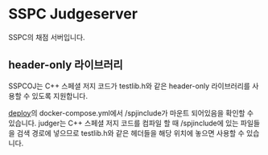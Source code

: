 # SSPC Judgeserver

SSPC의 채점 서버입니다.

## header-only 라이브러리

SSPCOJ는 C++ 스페셜 저지 코드가 testlib.h와 같은 header-only 라이브러리를 사용할 수 있도록 지원합니다.

[deploy](https://github.com/SSPCOJ/deploy)의 docker-compose.yml에서 /spjinclude가 마운트 되어있음을 확인할 수 있습니다. judger는 C++ 스페셜 저지 코드를 컴파일 할 때 /spjinclude에 있는 파일들을 검색 경로에 넣으므로 testlib.h와 같은 헤더들을 해당 위치에 놓으면 사용할 수 있습니다.

